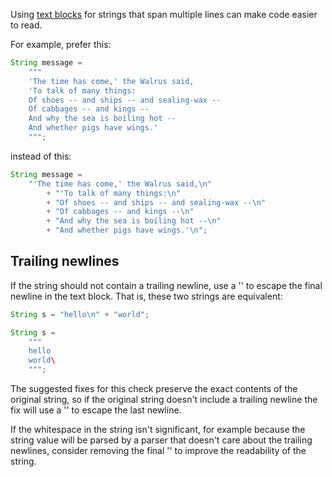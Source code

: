 Using [text blocks] for strings that span multiple lines can make code easier to
read.

For example, prefer this:

```java
String message =
    """
    'The time has come,' the Walrus said,
    'To talk of many things:
    Of shoes -- and ships -- and sealing-wax --
    Of cabbages -- and kings --
    And why the sea is boiling hot --
    And whether pigs have wings.'
    """;
```

instead of this:

```java
String message =
    "'The time has come,' the Walrus said,\n"
        + "'To talk of many things:\n"
        + "Of shoes -- and ships -- and sealing-wax --\n"
        + "Of cabbages -- and kings --\n"
        + "And why the sea is boiling hot --\n"
        + "And whether pigs have wings.'\n";
```

## Trailing newlines

If the string should not contain a trailing newline, use a '\' to escape the
final newline in the text block. That is, these two strings are equivalent:

```java
String s = "hello\n" + "world";
```

```java
String s =
    """
    hello
    world\
    """;
```

The suggested fixes for this check preserve the exact contents of the original
string, so if the original string doesn't include a trailing newline the fix
will use a '\' to escape the last newline.

If the whitespace in the string isn't significant, for example because the
string value will be parsed by a parser that doesn't care about the trailing
newlines, consider removing the final '\' to improve the readability of the
string.

[text blocks]: https://docs.oracle.com/en/java/javase/23/text-blocks/index.html
